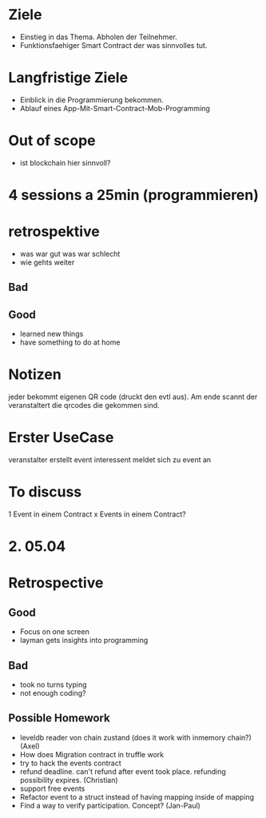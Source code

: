 # Ziele
* Einstieg in das Thema. Abholen der Teilnehmer.
* Funktionsfaehiger Smart Contract der was sinnvolles tut.

# Langfristige Ziele
* Einblick in die Programmierung bekommen.
* Ablauf eines App-Mit-Smart-Contract-Mob-Programming

# Out of scope
* ist blockchain hier sinnvoll?

# 4 sessions a 25min (programmieren)

# retrospektive
* was war gut was war schlecht
* wie gehts weiter

## Bad

## Good
* learned new things
* have something to do at home

# Notizen

jeder bekommt eigenen QR code (druckt den evtl aus). Am ende scannt der veranstaltert die qrcodes die gekommen sind.

# Erster UseCase

veranstalter erstellt event
interessent meldet sich zu event an

# To discuss

1 Event in einem Contract
x Events in einem Contract?

# 2. 05.04

# Retrospective

## Good
* Focus on one screen
* layman gets insights into programming

## Bad
* took no turns typing
* not enough coding?

## Possible Homework

* leveldb reader von chain zustand (does it work with inmemory chain?) (Axel)
* How does Migration contract in truffle work
* try to hack the events contract
* refund deadline. can't refund after event took place. refunding possibility expires. (Christian)
* support free events
* Refactor event to a struct instead of having mapping inside of mapping
* Find a way to verify participation. Concept? (Jan-Paul)
